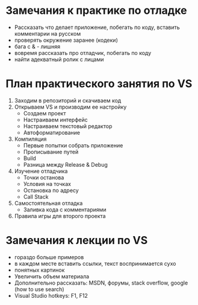 
# Замечания к практике по отладке
  - Рассказать что делает приложение, побегать по коду, вставить комментарии на русском
  - проверять окружение заранее (кодеки)
  - бага с & - лишняя
  - вовремя рассказать про отладчик, побегать по коду
  - найти адекватный ролик с лицами

# План практического занятия по VS

 1. Заходим в репозиторий и скачиваем код
 2. Открываем VS и производим ее настройку
    - Создаем проект
    - Настраиваем интерфейс
    - Настраиваем текстовый редактор
    - Автоформатирование
 3. Компиляция
    - Первые попытки собрать приложение
    - Прописывание путей
    - Build
    - Разница между Release & Debug
 4. Изучение отладчика
    - Точки останова
    - Условия на точках
    - Остановка по адресу
    - Call Stack
 5. Самостоятельная отладка
    - Заливка кода с комментариями
 6. Правила игры для второго проекта
 
# Замечания к лекции по VS
  - гораздо больше примеров
  - в каждом месте вставить ссылки, текст воспринимается сухо
  - понятных картинок
  - Увеличить объем материала
  - Дополнительно рассказать: MSDN, форумы, stack overflow, google (how to use search)
  - Visual Studio hotkeys: F1, F12